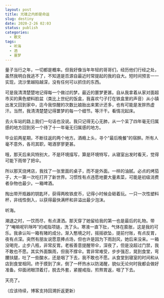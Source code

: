 ```yaml
---
layout: post
title: 光锥之内即是命运
slug: destiny
date: 2020-2-26 02:03
status: publish
categories:
  - 散文
tags:
  - 听海
  - 酒
  - 噩梦
---
```


量子当行之年，一切都是概率。但我好像当年年轻的哥哥们，经历他们行经之处，虽然我明白我逃不了，不知道是否源自最近时常提起的我的自大。短时间预言一一实现，流沙里越陷越深，没有任何可以抓住的东西。

可是我清清楚楚地记得每一个做过的梦。最近的噩梦更甚。自从我拿着从家对面超市买的黄色塑料脸盆（类比上世纪的饭盒，我喜欢勺子打在铁盒里的声音）从小镇出发又回到家中，迄今我惊醒的次数比娘胎出来累计还多，也有可能是发胖热虚汗。当然，我清清楚楚记得噩梦的每一个细节。等汗干。看情况起床。

去火车站的路上我们一句话也没说。我只记得无心无肺，从一个呆了四年毫无归属感的地方回到另一个待了十一年毫无归属感的地方。

毕业前两星期，不断往返的两个地方。酒瘾上头，寻个“最后晚餐”的宿醉。所有人毫不意外，各司其职，喝酒寥寥更甚。

哦，那天后来风特别大，不是环境描写，算是环境特写，从寝室出发时看天，觉得可能下雨带了把伞。

所以那天烧烤店，我找了一张里面的桌子，而不是外面。一样的油腻。必点的烤茄子，大一第一次吃打开了新世界。习惯性有点违愿地要大量素菜，可能是初级消费者杂物也最少。一箱啤酒。

掏出带开瓶器的钥匙环，获得两枚铁皮币，记得小时候会砸着玩。一只一次性塑料杯，非线性倒入，以获得最快满杯和非溢出最少泡沫。

听海。

潮退之时，一饮而尽，有点潇洒。那天穿了她留给我的第一也是最后的礼物。带了“唵嘛呢叭咪吽”的戒指项链，洗了头。寒液一直下肚，气体在膨胀，这是我的可乐。我承认叫一箱有赌的成分。渐入憨境之时，摇摇欲坠，提前付账，有点反胃，夜有点深。突然有朋友说愿意捧点场，但也许是因为下雨刮风，她后来没来。一箱没喝完，止步八瓶，非常反胃。老板善意提醒带伞，深夜了，但是没超过门禁，我不敢也不愿。其实外面飘雨，但我不撑伞。胃非常难受，步步强忍，晃到食堂，弯腰扶腿，吐了一些酸水，还是咽了下去，我不敢也不愿。从食堂到寝室的时间和从店到食堂相同。终于摸到了床，倒了一杯热水以防渴醒，貌似无论何时我都会做好准备。仰面闭眼顶着灯，脱去外套，紧握戒指，煎熬胃返，咽了下去。

天亮了。

（应该待续，博客支持回溯折返更新）

